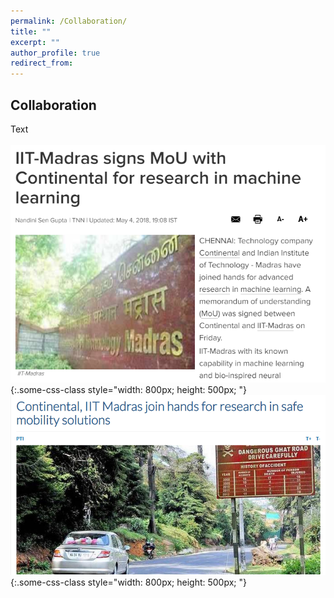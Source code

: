 ```yaml
---
permalink: /Collaboration/
title: ""
excerpt: ""
author_profile: true
redirect_from: 
---
```

## Collaboration
Text
<br><br>
![test](a.png){:.some-css-class style="width: 800px; height: 500px; "} 
![test](b.png){:.some-css-class style="width: 800px; height: 500px; "}

